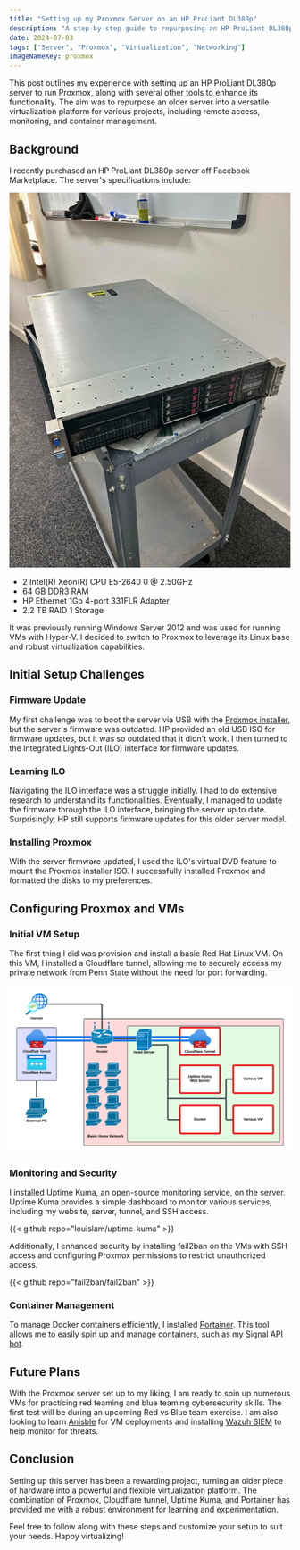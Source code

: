 ```yaml
---
title: "Setting up my Proxmox Server on an HP ProLiant DL380p"
description: "A step-by-step guide to repurposing an HP ProLiant DL380p server with Proxmox and various tools"
date: 2024-07-03
tags: ["Server", "Proxmox", "Virtualization", "Networking"]
imageNameKey: proxmox
---
```


This post outlines my experience with setting up an HP ProLiant DL380p server to run Proxmox, along with several other tools to enhance its functionality. The aim was to repurpose an older server into a versatile virtualization platform for various projects, including remote access, monitoring, and container management.

## Background

I recently purchased an HP ProLiant DL380p server off Facebook Marketplace. The server's specifications include:

![Server](server.jpg)

- 2 Intel(R) Xeon(R) CPU E5-2640 0 @ 2.50GHz
- 64 GB DDR3 RAM
- HP Ethernet 1Gb 4-port 331FLR Adapter
- 2.2 TB RAID 1 Storage

It was previously running Windows Server 2012 and was used for running VMs with Hyper-V. I decided to switch to Proxmox to leverage its Linux base and robust virtualization capabilities.

## Initial Setup Challenges

### Firmware Update

My first challenge was to boot the server via USB with the [Proxmox installer](https://www.proxmox.com/en/proxmox-virtual-environment/get-started), but the server's firmware was outdated. HP provided an old USB ISO for firmware updates, but it was so outdated that it didn't work. I then turned to the Integrated Lights-Out (ILO) interface for firmware updates.

### Learning ILO

Navigating the ILO interface was a struggle initially. I had to do extensive research to understand its functionalities. Eventually, I managed to update the firmware through the ILO interface, bringing the server up to date. Surprisingly, HP still supports firmware updates for this older server model.

### Installing Proxmox

With the server firmware updated, I used the ILO's virtual DVD feature to mount the Proxmox installer ISO. I successfully installed Proxmox and formatted the disks to my preferences.

## Configuring Proxmox and VMs

### Initial VM Setup

The first thing I did was provision and install a basic Red Hat Linux VM. On this VM, I installed a Cloudflare tunnel, allowing me to securely access my private network from Penn State without the need for port forwarding.

![Network Diagram](network_diagram1.png)

### Monitoring and Security

I installed Uptime Kuma, an open-source monitoring service, on the server. Uptime Kuma provides a simple dashboard to monitor various services, including my website, server, tunnel, and SSH access.

{{< github repo="louislam/uptime-kuma" >}}

Additionally, I enhanced security by installing fail2ban on the VMs with SSH access and configuring Proxmox permissions to restrict unauthorized access.

{{< github repo="fail2ban/fail2ban" >}}

### Container Management

To manage Docker containers efficiently, I installed [Portainer](https://www.portainer.io/). This tool allows me to easily spin up and manage containers, such as my [Signal API bot](https://maguireyounes.com/posts/signal-api).

## Future Plans

With the Proxmox server set up to my liking, I am ready to spin up numerous VMs for practicing red teaming and blue teaming cybersecurity skills. The first test will be during an upcoming Red vs Blue team exercise. I am also looking to learn [Anisble](https://www.ansible.com/) for VM deployments and installing [Wazuh SIEM](https://wazuh.com/) to help monitor for threats. 

## Conclusion

Setting up this server has been a rewarding project, turning an older piece of hardware into a powerful and flexible virtualization platform. The combination of Proxmox, Cloudflare tunnel, Uptime Kuma, and Portainer has provided me with a robust environment for learning and experimentation.

Feel free to follow along with these steps and customize your setup to suit your needs. Happy virtualizing!